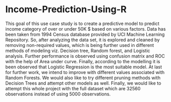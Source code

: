 # Income-Prediction-Using-R

This goal of this use case study is to create a predictive model to predict income category of over or under 50K $ based on various factors. Data has been taken from 1994 Census database provided by UCI Machine Learning Repository. So, after analyzing the data set, it is explored and cleaned by removing non-required values, which is being further used in different methods of modeling viz. Decision tree, Random forest, and Logistic analysis. Further performance is observed using confusion matrix and ROC with the help of Area under curve. Finally, according to the modelling it is been observed that Logistic Regression is the most suitable model. At last for further work, we intend to improve with different values associated with Random Forests. We would also like to try different pruning methods with Decision Trees and attempt other models as well. Finally, we would like to attempt this whole project with the full dataset which are 32560 observations instead of using 5000 observations.
